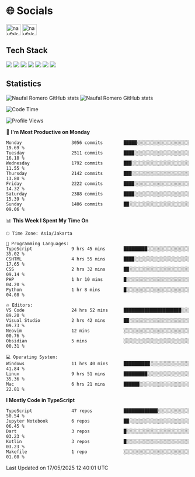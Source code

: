 <h1 align="">🌐 Socials</h1>
<p align="left">
<a href="https://linkedin.com/in/naufal-romero-putra-pratama-9ab816177/" target="blank"><img align="center" src="https://raw.githubusercontent.com/rahuldkjain/github-profile-readme-generator/master/src/images/icons/Social/linked-in-alt.svg" alt="naufalromero" height="30" width="40" /></a>
<a href="https://instagram.com/naufalromero" target="blank"><img align="center" src="https://raw.githubusercontent.com/rahuldkjain/github-profile-readme-generator/master/src/images/icons/Social/instagram.svg" alt="naufalromero" height="30" width="40" /></a>
</p>


<h2 align="">Tech Stack</h2>
<div align="">
  <img src="https://img.shields.io/badge/next.js-000000?style=for-the-badge&logo=nextdotjs&logoColor=white"/>
 <img src="https://img.shields.io/badge/typescript-%23007ACC.svg?style=for-the-badge&logo=typescript&logoColor=white"/>
 <img src="https://img.shields.io/badge/react-%2320232a.svg?style=for-the-badge&logo=react&logoColor=%2361DAFB"/>
 <img src="https://img.shields.io/badge/tailwindcss-%2338B2AC.svg?style=for-the-badge&logo=tailwind-css&logoColor=white"/>
 <img src="https://img.shields.io/badge/Prisma-3982CE?style=for-the-badge&logo=Prisma&logoColor=white"/>
 <img src="https://img.shields.io/badge/javascript-%23323330.svg?style=for-the-badge&logo=javascript&logoColor=%23F7DF1E"/>
 <img src="https://img.shields.io/badge/java-%23ED8B00.svg?style=for-the-badge&logo=openjdk&logoColor=white"/>
</div>


<h2 align="">Statistics</h2>
<div align="">
<img src="https://github-readme-stats-xi-nine-74.vercel.app/api?username=romves&show_icons=true&theme=tokyonight&include_all_commits=true&count_private=true" alt="Naufal Romero GitHub stats"/>
<img src="https://github-readme-stats-xi-nine-74.vercel.app/api/top-langs/?username=romves&theme=tokyonight&hide_border=false&include_all_commits=true&count_private=true&layout=compact" alt="Naufal Romero GitHub stats"/>
</div>

<!--START_SECTION:waka-->
![Code Time](http://img.shields.io/badge/Code%20Time-2%2C413%20hrs%2030%20mins-blue)

![Profile Views](http://img.shields.io/badge/Profile%20Views-0-blue)

📅 **I'm Most Productive on Monday** 

```text
Monday                   3056 commits        █████░░░░░░░░░░░░░░░░░░░░   19.69 % 
Tuesday                  2511 commits        ████░░░░░░░░░░░░░░░░░░░░░   16.18 % 
Wednesday                1792 commits        ███░░░░░░░░░░░░░░░░░░░░░░   11.55 % 
Thursday                 2142 commits        ███░░░░░░░░░░░░░░░░░░░░░░   13.80 % 
Friday                   2222 commits        ████░░░░░░░░░░░░░░░░░░░░░   14.32 % 
Saturday                 2388 commits        ████░░░░░░░░░░░░░░░░░░░░░   15.39 % 
Sunday                   1406 commits        ██░░░░░░░░░░░░░░░░░░░░░░░   09.06 % 
```


📊 **This Week I Spent My Time On** 

```text
🕑︎ Time Zone: Asia/Jakarta

💬 Programming Languages: 
TypeScript               9 hrs 45 mins       █████████░░░░░░░░░░░░░░░░   35.02 % 
CSHTML                   4 hrs 55 mins       ████░░░░░░░░░░░░░░░░░░░░░   17.65 % 
CSS                      2 hrs 32 mins       ██░░░░░░░░░░░░░░░░░░░░░░░   09.14 % 
PHP                      1 hr 10 mins        █░░░░░░░░░░░░░░░░░░░░░░░░   04.20 % 
Python                   1 hr 8 mins         █░░░░░░░░░░░░░░░░░░░░░░░░   04.08 % 

🔥 Editors: 
VS Code                  24 hrs 52 mins      ██████████████████████░░░   89.20 % 
Visual Studio            2 hrs 42 mins       ██░░░░░░░░░░░░░░░░░░░░░░░   09.73 % 
Neovim                   12 mins             ░░░░░░░░░░░░░░░░░░░░░░░░░   00.76 % 
Obsidian                 5 mins              ░░░░░░░░░░░░░░░░░░░░░░░░░   00.31 % 

💻 Operating System: 
Windows                  11 hrs 40 mins      ██████████░░░░░░░░░░░░░░░   41.84 % 
Linux                    9 hrs 51 mins       █████████░░░░░░░░░░░░░░░░   35.36 % 
Mac                      6 hrs 21 mins       ██████░░░░░░░░░░░░░░░░░░░   22.81 % 
```

**I Mostly Code in TypeScript** 

```text
TypeScript               47 repos            █████████████░░░░░░░░░░░░   50.54 % 
Jupyter Notebook         6 repos             ██░░░░░░░░░░░░░░░░░░░░░░░   06.45 % 
Dart                     3 repos             █░░░░░░░░░░░░░░░░░░░░░░░░   03.23 % 
Kotlin                   3 repos             █░░░░░░░░░░░░░░░░░░░░░░░░   03.23 % 
Makefile                 1 repo              ░░░░░░░░░░░░░░░░░░░░░░░░░   01.08 % 
```




 Last Updated on 17/05/2025 12:40:01 UTC
<!--END_SECTION:waka-->
